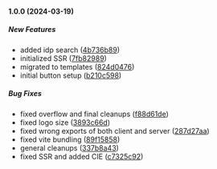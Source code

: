 #### 1.0.0 (2024-03-19)

##### New Features

- added idp search ([4b736b89](https://github.com/fyblo/spid-cie-button/commit/4b736b893c1c7cb4e3754f2f1db3cc51368426a1))
- initialized SSR ([7fb82989](https://github.com/fyblo/spid-cie-button/commit/7fb82989623b53d82f22575c038f2adbe27c24d1))
- migrated to templates ([824d0476](https://github.com/fyblo/spid-cie-button/commit/824d0476b534160e4066adf4f07304d1fe2cb4ce))
- initial button setup ([b210c598](https://github.com/fyblo/spid-cie-button/commit/b210c598f028d6f6639af43cc4827f2941ce9576))

##### Bug Fixes

- fixed overflow and final cleanups ([f88d61de](https://github.com/fyblo/spid-cie-button/commit/f88d61de3d69a91eccbbf95c1fff09dc8cce6d02))
- fixed logo size ([3893c66d](https://github.com/fyblo/spid-cie-button/commit/3893c66dae781ea632f05cb53498c9ac4a9eefc6))
- fixed wrong exports of both client and server ([287d27aa](https://github.com/fyblo/spid-cie-button/commit/287d27aa7514afbcc49d76967266b205ddc3d664))
- fixed vite bundling ([89f15858](https://github.com/fyblo/spid-cie-button/commit/89f158584d1637b0a4591275067686151b09cb92))
- general cleanups ([337b8a43](https://github.com/fyblo/spid-cie-button/commit/337b8a4302ed692bdd9b69f734cf759afb3a901b))
- fixed SSR and added CIE ([c7325c92](https://github.com/fyblo/spid-cie-button/commit/c7325c928f6017b41c45550ce32218f4dc002561))
